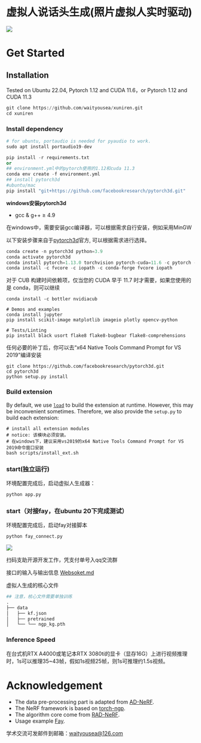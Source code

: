 # 虚拟人说话头生成(照片虚拟人实时驱动)
![](/img/example.gif)
# Get Started

## Installation

Tested on Ubuntu 22.04, Pytorch 1.12 and CUDA 11.6，or  Pytorch 1.12 and CUDA 11.3

```python
git clone https://github.com/waityousea/xuniren.git
cd xuniren
```

### Install dependency

```python
# for ubuntu, portaudio is needed for pyaudio to work.
sudo apt install portaudio19-dev

pip install -r requirements.txt
or
## environment.yml中的pytorch使用的1.12和cuda 11.3
conda env create -f environment.yml 
## install pytorch3d
#ubuntu/mac
pip install "git+https://github.com/facebookresearch/pytorch3d.git"
```

**windows安装pytorch3d**

- gcc & g++ ≥ 4.9

在windows中，需要安装gcc编译器，可以根据需求自行安装，例如采用MinGW

以下安装步骤来自于[pytorch3d](https://github.com/facebookresearch/pytorch3d/blob/main/INSTALL.md)官方, 可以根据需求进行选择。

```python
conda create -n pytorch3d python=3.9
conda activate pytorch3d
conda install pytorch=1.13.0 torchvision pytorch-cuda=11.6 -c pytorch -c nvidia
conda install -c fvcore -c iopath -c conda-forge fvcore iopath
```

对于 CUB 构建时间依赖项，仅当您的 CUDA 早于 11.7 时才需要，如果您使用的是 conda，则可以继续

```
conda install -c bottler nvidiacub
```

```
# Demos and examples
conda install jupyter
pip install scikit-image matplotlib imageio plotly opencv-python

# Tests/Linting
pip install black usort flake8 flake8-bugbear flake8-comprehensions
```

任何必要的补丁后，你可以去“x64 Native Tools Command Prompt for VS 2019”编译安装

```
git clone https://github.com/facebookresearch/pytorch3d.git
cd pytorch3d
python setup.py install
```

### Build extension 

By default, we use [`load`](https://pytorch.org/docs/stable/cpp_extension.html#torch.utils.cpp_extension.load) to build the extension at runtime. However, this may be inconvenient sometimes. Therefore, we also provide the `setup.py` to build each extension:

```
# install all extension modules
# notice: 该模块必须安装。
# 在windows下，建议采用vs2019的x64 Native Tools Command Prompt for VS 2019命令窗口安装
bash scripts/install_ext.sh
```

### **start(独立运行)**

环境配置完成后，启动虚拟人生成器：

```python
python app.py
```
### **start（对接fay，在ubuntu 20下完成测试）**
环境配置完成后，启动fay对接脚本
```python
python fay_connect.py
```
![](img/weplay.png)

扫码支助开源开发工作，凭支付单号入qq交流群



接口的输入与输出信息 [Websoket.md](https://github.com/waityousea/xuniren/blob/main/WebSocket.md)

虚拟人生成的核心文件

```python
## 注意，核心文件需要单独训练
.
├── data
│   ├── kf.json			
│   ├── pretrained
│   └── └── ngp_kg.pth

```

### Inference Speed

在台式机RTX A4000或笔记本RTX 3080ti的显卡（显存16G）上进行视频推理时，1s可以推理35~43帧，假如1s视频25帧，则1s可推理约1.5s视频。

# Acknowledgement

- The data pre-processing part is adapted from [AD-NeRF](https://github.com/YudongGuo/AD-NeRF).
- The NeRF framework is based on [torch-ngp](https://github.com/ashawkey/torch-ngp).
- The algorithm core come from  [RAD-NeRF](https://github.com/ashawkey/RAD-NeRF).
- Usage example [Fay](https://github.com/TheRamU/Fay).

学术交流可发邮件到邮箱：waityousea@126.com
